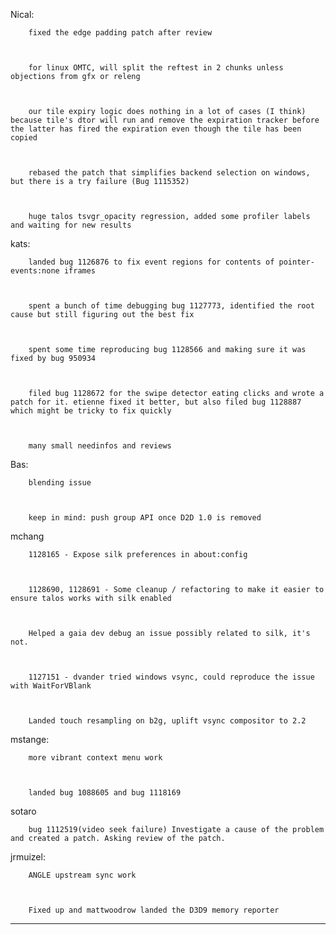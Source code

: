 Nical:


        fixed the edge padding patch after review



        for linux OMTC, will split the reftest in 2 chunks unless objections from gfx or releng



        our tile expiry logic does nothing in a lot of cases (I think) because tile's dtor will run and remove the expiration tracker before the latter has fired the expiration even though the tile has been copied



        rebased the patch that simplifies backend selection on windows, but there is a try failure (Bug 1115352)



        huge talos tsvgr_opacity regression, added some profiler labels and waiting for new results





kats:


        landed bug 1126876 to fix event regions for contents of pointer-events:none iframes



        spent a bunch of time debugging bug 1127773, identified the root cause but still figuring out the best fix



        spent some time reproducing bug 1128566 and making sure it was fixed by bug 950934



        filed bug 1128672 for the swipe detector eating clicks and wrote a patch for it. etienne fixed it better, but also filed bug 1128887 which might be tricky to fix quickly



        many small needinfos and reviews





Bas:


        blending issue



        keep in mind: push group API once D2D 1.0 is removed





mchang


        1128165 - Expose silk preferences in about:config



        1128690, 1128691 - Some cleanup / refactoring to make it easier to ensure talos works with silk enabled



        Helped a gaia dev debug an issue possibly related to silk, it's not.



        1127151 - dvander tried windows vsync, could reproduce the issue with WaitForVBlank



        Landed touch resampling on b2g, uplift vsync compositor to 2.2





mstange:


        more vibrant context menu work



        landed bug 1088605 and bug 1118169





sotaro


        bug 1112519(video seek failure) Investigate a cause of the problem and created a patch. Asking review of the patch.





jrmuizel:


        ANGLE upstream sync work



        Fixed up and mattwoodrow landed the D3D9 memory reporter



________________


